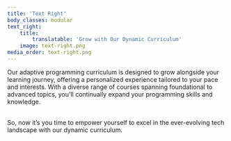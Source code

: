 ```yaml
---
title: 'Text Right'
body_classes: modular
text_right:
    title:
        translatable: 'Grow with Our Dynamic Curriculum'
    image: text-right.png
media_order: text-right.png
---
```


Our adaptive programming curriculum is designed to grow alongside your learning journey, offering a personalized experience tailored to your pace and interests. With a diverse range of courses spanning foundational to advanced topics, you'll continually expand your programming skills and knowledge.<br/><br/>

So, now it’s you time to empower yourself to excel in the ever-evolving tech landscape with our dynamic curriculum.